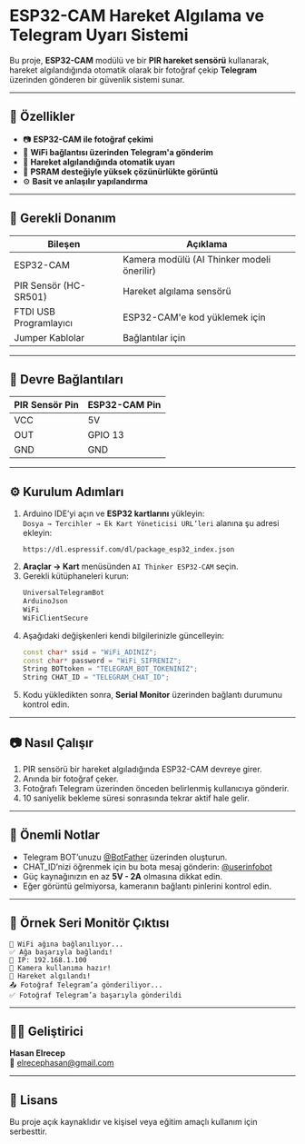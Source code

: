 # ESP32-CAM Hareket Algılama ve Telegram Uyarı Sistemi

Bu proje, **ESP32-CAM** modülü ve bir **PIR hareket sensörü** kullanarak, hareket algılandığında otomatik olarak bir fotoğraf çekip **Telegram** üzerinden gönderen bir güvenlik sistemi sunar.

---

## 🚀 Özellikler

- 📷 **ESP32-CAM ile fotoğraf çekimi**
- 📡 **WiFi bağlantısı üzerinden Telegram'a gönderim**
- 🔔 **Hareket algılandığında otomatik uyarı**
- 💾 **PSRAM desteğiyle yüksek çözünürlükte görüntü**
- ⚙️ **Basit ve anlaşılır yapılandırma**

---

## 🧰 Gerekli Donanım

| Bileşen | Açıklama |
|----------|-----------|
| ESP32-CAM | Kamera modülü (AI Thinker modeli önerilir) |
| PIR Sensör (HC-SR501) | Hareket algılama sensörü |
| FTDI USB Programlayıcı | ESP32-CAM'e kod yüklemek için |
| Jumper Kablolar | Bağlantılar için |

---

## 🔌 Devre Bağlantıları

| PIR Sensör Pin | ESP32-CAM Pin |
|----------------|---------------|
| VCC | 5V |
| OUT | GPIO 13 |
| GND | GND |

---

## ⚙️ Kurulum Adımları

1. Arduino IDE’yi açın ve **ESP32 kartlarını** yükleyin:  
   `Dosya → Tercihler → Ek Kart Yöneticisi URL’leri` alanına şu adresi ekleyin:  
   ```
   https://dl.espressif.com/dl/package_esp32_index.json
   ```
2. **Araçlar → Kart** menüsünden `AI Thinker ESP32-CAM` seçin.
3. Gerekli kütüphaneleri kurun:
   ```cpp
   UniversalTelegramBot
   ArduinoJson
   WiFi
   WiFiClientSecure
   ```
4. Aşağıdaki değişkenleri kendi bilgilerinizle güncelleyin:
   ```cpp
   const char* ssid = "WiFi_ADINIZ";
   const char* password = "WiFi_SIFRENIZ";
   String BOTtoken = "TELEGRAM_BOT_TOKENINIZ";
   String CHAT_ID = "TELEGRAM_CHAT_ID";
   ```
5. Kodu yükledikten sonra, **Serial Monitor** üzerinden bağlantı durumunu kontrol edin.

---

## 📷 Nasıl Çalışır

1. PIR sensörü bir hareket algıladığında ESP32-CAM devreye girer.  
2. Anında bir fotoğraf çeker.  
3. Fotoğrafı Telegram üzerinden önceden belirlenmiş kullanıcıya gönderir.  
4. 10 saniyelik bekleme süresi sonrasında tekrar aktif hale gelir.

---

## 🧠 Önemli Notlar

- Telegram BOT’unuzu [@BotFather](https://t.me/BotFather) üzerinden oluşturun.
- CHAT_ID’nizi öğrenmek için bu bota mesaj gönderin: [@userinfobot](https://t.me/userinfobot)
- Güç kaynağınızın en az **5V - 2A** olmasına dikkat edin.
- Eğer görüntü gelmiyorsa, kameranın bağlantı pinlerini kontrol edin.

---

## 📸 Örnek Seri Monitör Çıktısı

```
📡 WiFi ağına bağlanılıyor...
✅ Ağa başarıyla bağlandı!
📶 IP: 192.168.1.100
📸 Kamera kullanıma hazır!
🚨 Hareket algılandı!
📤 Fotoğraf Telegram’a gönderiliyor...
✅ Fotoğraf Telegram’a başarıyla gönderildi
```

---

## 🧑‍💻 Geliştirici

**Hasan Elrecep**  
📧 [elrecephasan@gmail.com](mailto:elrecephasan@gmail.com)

---

## 🪪 Lisans

Bu proje açık kaynaklıdır ve kişisel veya eğitim amaçlı kullanım için serbesttir.